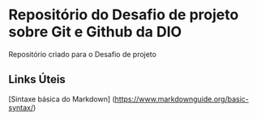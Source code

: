 # Repositório do Desafio de projeto sobre Git e Github da DIO
Repositório criado para o Desafio de projeto

## Links Úteis
[Sintaxe básica do Markdown] (https://www.markdownguide.org/basic-syntax/)
